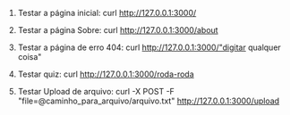 1. Testar a página inicial:
curl http://127.0.0.1:3000/

2. Testar a página Sobre:
curl http://127.0.0.1:3000/about

3. Testar a página de erro 404:
curl http://127.0.0.1:3000/"digitar qualquer coisa"

4. Testar quiz:
curl http://127.0.0.1:3000/roda-roda

5. Testar Upload de arquivo:
curl -X POST -F "file=@caminho_para_arquivo/arquivo.txt" http://127.0.0.1:3000/upload
